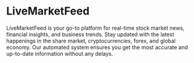 # LiveMarketFeed
LiveMarketFeed is your go-to platform for real-time stock market news, financial insights, and business trends. Stay updated with the latest happenings in the share market, cryptocurrencies, forex, and global economy. Our automated system ensures you get the most accurate and up-to-date information without any delays.
